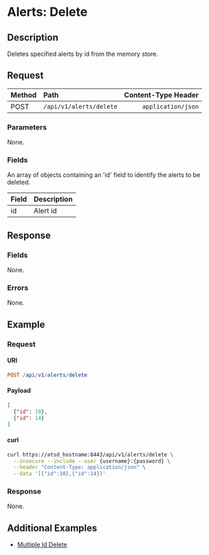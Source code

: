 # Alerts: Delete

## Description

Deletes specified alerts by id from the memory store.

## Request

| **Method** | **Path** | **Content-Type Header**|
|:---|:---|---:|
| POST | `/api/v1/alerts/delete` | `application/json` |

### Parameters

None.

### Fields

An array of objects containing an 'id' field to identify the alerts to be deleted.

|**Field**|**Description**|
|:---|:---|
|id|Alert id|

## Response

### Fields

None.

### Errors

None.

## Example

### Request

#### URI

```elm
POST /api/v1/alerts/delete
```

#### Payload

```json
[
  {"id": 10},
  {"id": 14}
]
```

#### curl

```bash
curl https://atsd_hostname:8443/api/v1/alerts/delete \
  --insecure --include --user {username}:{password} \
  --header "Content-Type: application/json" \
  --data '[{"id":10},{"id":14}]'
```

### Response

None.

## Additional Examples

* [Multiple Id Delete](examples/delete/alerts-delete-multiple-id.md)
